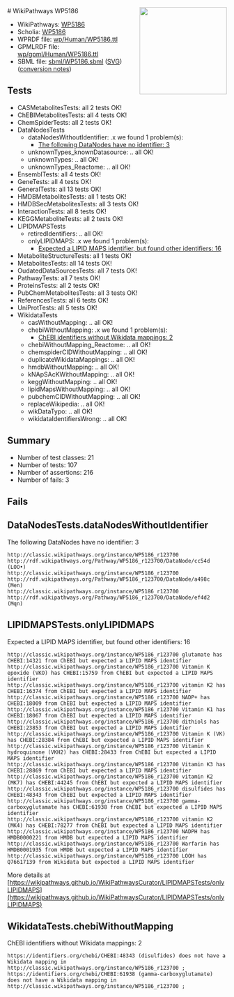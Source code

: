 <img style="float: right; width: 200px" src="../logo.png" />
# WikiPathways WP5186

* WikiPathways: [WP5186](https://identifiers.org/wikipathways:WP5186)
* Scholia: [WP5186](https://scholia.toolforge.org/wikipathways/WP5186)
* WPRDF file: [wp/Human/WP5186.ttl](../wp/Human/WP5186.ttl)
* GPMLRDF file: [wp/gpml/Human/WP5186.ttl](../wp/gpml/Human/WP5186.ttl)
* SBML file: [sbml/WP5186.sbml](../sbml/WP5186.sbml) ([SVG](../sbml/WP5186.svg)) ([conversion notes](../sbml/WP5186.txt))

## Tests
* CASMetabolitesTests: all 2 tests OK!
* ChEBIMetabolitesTests: all 4 tests OK!
* ChemSpiderTests: all 2 tests OK!
* DataNodesTests
    * dataNodesWithoutIdentifier: .x we found 1 problem(s):
        * [The following DataNodes have no identifier: 3](#d2d32fa2)
    * unknownTypes_knownDatasource: .. all OK!
    * unknownTypes: .. all OK!
    * unknownTypes_Reactome: .. all OK!
* EnsemblTests: all 4 tests OK!
* GeneTests: all 4 tests OK!
* GeneralTests: all 13 tests OK!
* HMDBMetabolitesTests: all 1 tests OK!
* HMDBSecMetabolitesTests: all 3 tests OK!
* InteractionTests: all 8 tests OK!
* KEGGMetaboliteTests: all 2 tests OK!
* LIPIDMAPSTests
    * retiredIdentifiers: .. all OK!
    * onlyLIPIDMAPS: .x we found 1 problem(s):
        * [Expected a LIPID MAPS identifier, but found other identifiers: 16](#d0bfb67e)
* MetaboliteStructureTests: all 1 tests OK!
* MetabolitesTests: all 14 tests OK!
* OudatedDataSourcesTests: all 7 tests OK!
* PathwayTests: all 7 tests OK!
* ProteinsTests: all 2 tests OK!
* PubChemMetabolitesTests: all 3 tests OK!
* ReferencesTests: all 6 tests OK!
* UniProtTests: all 5 tests OK!
* WikidataTests
    * casWithoutMapping: .. all OK!
    * chebiWithoutMapping: .x we found 1 problem(s):
        * [ChEBI identifiers without Wikidata mappings: 2](#a8d554ce)
    * chebiWithoutMapping_Reactome: .. all OK!
    * chemspiderCIDWithoutMapping: .. all OK!
    * duplicateWikidataMappings: .. all OK!
    * hmdbWithoutMapping: .. all OK!
    * kNApSAcKWithoutMapping: .. all OK!
    * keggWithoutMapping: .. all OK!
    * lipidMapsWithoutMapping: .. all OK!
    * pubchemCIDWithoutMapping: .. all OK!
    * replaceWikipedia: .. all OK!
    * wikDataTypo: .. all OK!
    * wikidataIdentifiersWrong: .. all OK!


## Summary

* Number of test classes: 21
* Number of tests: 107
* Number of assertions: 216
* Number of fails: 3

## Fails

<a name="d2d32fa2" />

## DataNodesTests.dataNodesWithoutIdentifier

The following DataNodes have no identifier: 3
```
http://classic.wikipathways.org/instance/WP5186_r123700 http://rdf.wikipathways.org/Pathway/WP5186_r123700/DataNode/cc54d (LOO•)
http://classic.wikipathways.org/instance/WP5186_r123700 http://rdf.wikipathways.org/Pathway/WP5186_r123700/DataNode/a498c (Men)
http://classic.wikipathways.org/instance/WP5186_r123700 http://rdf.wikipathways.org/Pathway/WP5186_r123700/DataNode/ef4d2 (Mqn)
```

<a name="d0bfb67e" />

## LIPIDMAPSTests.onlyLIPIDMAPS

Expected a LIPID MAPS identifier, but found other identifiers: 16
```
http://classic.wikipathways.org/instance/WP5186_r123700 glutamate has CHEBI:14321 from ChEBI but expected a LIPID MAPS identifier
http://classic.wikipathways.org/instance/WP5186_r123700 Vitamin K epoxide (VKO) has CHEBI:15759 from ChEBI but expected a LIPID MAPS identifier
http://classic.wikipathways.org/instance/WP5186_r123700 vitamin K2 has CHEBI:16374 from ChEBI but expected a LIPID MAPS identifier
http://classic.wikipathways.org/instance/WP5186_r123700 NADP+ has CHEBI:18009 from ChEBI but expected a LIPID MAPS identifier
http://classic.wikipathways.org/instance/WP5186_r123700 Vitamin K1 has CHEBI:18067 from ChEBI but expected a LIPID MAPS identifier
http://classic.wikipathways.org/instance/WP5186_r123700 dithiols has CHEBI:23853 from ChEBI but expected a LIPID MAPS identifier
http://classic.wikipathways.org/instance/WP5186_r123700 Vitamin K (VK) has CHEBI:28384 from ChEBI but expected a LIPID MAPS identifier
http://classic.wikipathways.org/instance/WP5186_r123700 Vitamin K hydroquinone (VKH2) has CHEBI:28433 from ChEBI but expected a LIPID MAPS identifier
http://classic.wikipathways.org/instance/WP5186_r123700 Vitamin K3 has CHEBI:28869 from ChEBI but expected a LIPID MAPS identifier
http://classic.wikipathways.org/instance/WP5186_r123700 vitamin K2 (MK7) has CHEBI:44245 from ChEBI but expected a LIPID MAPS identifier
http://classic.wikipathways.org/instance/WP5186_r123700 disulfides has CHEBI:48343 from ChEBI but expected a LIPID MAPS identifier
http://classic.wikipathways.org/instance/WP5186_r123700 gamma-carboxyglutamate has CHEBI:61938 from ChEBI but expected a LIPID MAPS identifier
http://classic.wikipathways.org/instance/WP5186_r123700 vitamin K2 (MK4) has CHEBI:78277 from ChEBI but expected a LIPID MAPS identifier
http://classic.wikipathways.org/instance/WP5186_r123700 NADPH has HMDB0000221 from HMDB but expected a LIPID MAPS identifier
http://classic.wikipathways.org/instance/WP5186_r123700 Warfarin has HMDB0001935 from HMDB but expected a LIPID MAPS identifier
http://classic.wikipathways.org/instance/WP5186_r123700 LOOH has Q76617139 from Wikidata but expected a LIPID MAPS identifier
```

More details at [https://wikipathways.github.io/WikiPathwaysCurator/LIPIDMAPSTests/onlyLIPIDMAPS](https://wikipathways.github.io/WikiPathwaysCurator/LIPIDMAPSTests/onlyLIPIDMAPS)

<a name="a8d554ce" />

## WikidataTests.chebiWithoutMapping

ChEBI identifiers without Wikidata mappings: 2
```
https://identifiers.org/chebi/CHEBI:48343 (disulfides) does not have a Wikidata mapping in http://classic.wikipathways.org/instance/WP5186_r123700 ; 
https://identifiers.org/chebi/CHEBI:61938 (gamma-carboxyglutamate) does not have a Wikidata mapping in http://classic.wikipathways.org/instance/WP5186_r123700 ; 
```

